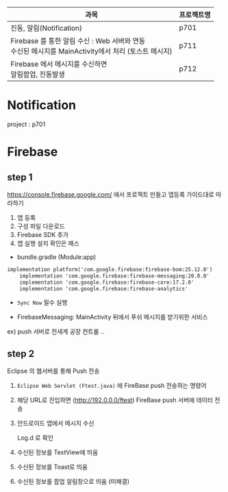 | 과목                                                         | 프로젝트명 |
| ------------------------------------------------------------ | ---------- |
| 진동, 알림(Notification)                                     | p701       |
| Firebase 를 통한 알림 수신 : Web 서버와 연동<br />수신된 메시지를 MainActivity에서 처리 (토스트 메시지) | p711       |
| Firebase 에서 메시지를 수신하면<br />알림팝업, 진동발생      | p712       |

# Notification

project : p701

# Firebase

## step 1

https://console.firebase.google.com/ 에서 프로젝트 만들고 앱등록 가이드대로 따라하기

1. 앱 등록
2. 구성 파일 다운로드
3. Firebase SDK 추가 
4. 앱 실행 설치 확인은 패스

* bundle.gradle (Module:app)

```xml
implementation platform('com.google.firebase:firebase-bom:25.12.0')
    implementation 'com.google.firebase:firebase-messaging:20.0.0'
    implementation 'com.google.firebase:firebase-core:17.2.0'
    implementation 'com.google.firebase:firebase-analytics'
```

* `Sync Now` 필수 실행

* FirebaseMessaging: MainActivity 뒤에서 푸쉬 메시지를 받기위한 서비스

ex) push 서버로 전세계 공장 컨트롤 ..



## step 2

Eclipse 의 웹서버를 통해 Push 전송

1. `Eclipse Web Servlet (Ftest.java)` 에 FireBase push 전송하는 명령어

2. 해당 URL로 진입하면 (http://192.0.0.0/ftest) FireBase push 서버에 데이터 전송

3. 안드로이드 앱에서 메시지 수신

   Log.d 로 확인

4. 수신된 정보를 TextView에 띄움

5. 수신된 정보를 Toast로 띄움

6. 수신된 정보를 팝업 알림창으로 띄움 (미해결)





